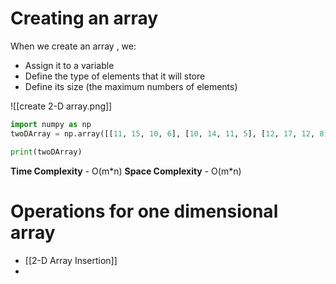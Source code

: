 # Creating an array

When we create an array , we:
- Assign it to a variable
- Define the type of elements that it will store
- Define its size (the maximum numbers of elements)

![[create 2-D array.png]]

```python
import numpy as np
twoDArray = np.array([[11, 15, 10, 6], [10, 14, 11, 5], [12, 17, 12, 8], [15, 18, 14, 9]])

print(twoDArray)
```

**Time Complexity** - O(m\*n)
**Space Complexity** - O(m\*n)
# Operations for one dimensional array

- [[2-D Array Insertion]]
- 